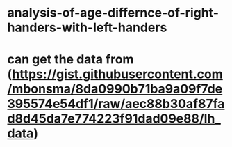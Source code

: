 # analysis-of-age-differnce-of-right-handers-with-left-handers
# can get the data from (https://gist.githubusercontent.com/mbonsma/8da0990b71ba9a09f7de395574e54df1/raw/aec88b30af87fad8d45da7e774223f91dad09e88/lh_data)
